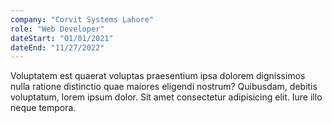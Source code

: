 ```yaml
---
company: "Corvit Systems Lahore"
role: "Web Developer"
dateStart: "01/01/2021"
dateEnd: "11/27/2022"
---
```


Voluptatem est quaerat voluptas praesentium ipsa dolorem dignissimos nulla ratione distinctio quae maiores eligendi nostrum? Quibusdam, debitis voluptatum, lorem ipsum dolor. Sit amet consectetur adipisicing elit. Iure illo neque tempora.
